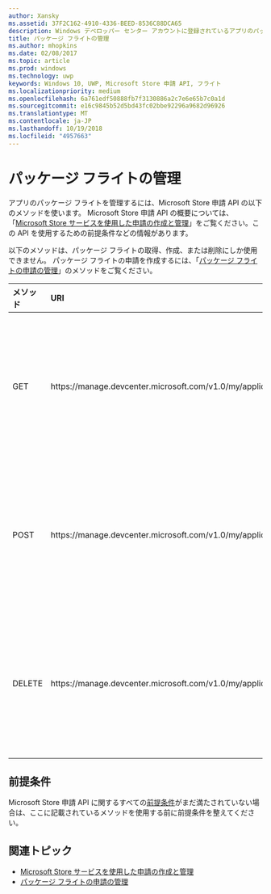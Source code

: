 ```yaml
---
author: Xansky
ms.assetid: 37F2C162-4910-4336-BEED-8536C88DCA65
description: Windows デベロッパー センター アカウントに登録されているアプリのパッケージ フライトを管理するには、Microsoft Store 申請 API の以下のメソッドを使います。
title: パッケージ フライトの管理
ms.author: mhopkins
ms.date: 02/08/2017
ms.topic: article
ms.prod: windows
ms.technology: uwp
keywords: Windows 10, UWP, Microsoft Store 申請 API, フライト
ms.localizationpriority: medium
ms.openlocfilehash: 6a761edf50888fb7f3130886a2c7e6e65b7c0a1d
ms.sourcegitcommit: e16c9845b52d5bd43fc02bbe92296a9682d96926
ms.translationtype: MT
ms.contentlocale: ja-JP
ms.lasthandoff: 10/19/2018
ms.locfileid: "4957663"
---
```

# <a name="manage-package-flights"></a>パッケージ フライトの管理

アプリのパッケージ フライトを管理するには、Microsoft Store 申請 API の以下のメソッドを使います。 Microsoft Store 申請 API の概要については、「[Microsoft Store サービスを使用した申請の作成と管理](create-and-manage-submissions-using-windows-store-services.md)」をご覧ください。この API を使用するための前提条件などの情報があります。

以下のメソッドは、パッケージ フライトの取得、作成、または削除にしか使用できません。 パッケージ フライトの申請を作成するには、「[パッケージ フライトの申請の管理](manage-flight-submissions.md)」のメソッドをご覧ください。

<table>
<colgroup>
<col width="10%" />
<col width="30%" />
<col width="60%" />
</colgroup>
<thead>
<tr class="header">
<th align="left">メソッド</th>
<th align="left">URI</th>
<th align="left">説明</th>
</tr>
</thead>
<tbody>
<tr>
<td align="left">GET</td>
<td align="left">https://manage.devcenter.microsoft.com/v1.0/my/applications/{applicationId}/flights/{flightId}</td>
<td align="left"><a href="get-a-flight.md">パッケージ フライトの取得</a></td>
</tr>
<tr>
<td align="left">POST</td>
<td align="left">https://manage.devcenter.microsoft.com/v1.0/my/applications/{applicationId}/flights</td>
<td align="left"><a href="create-a-flight.md">パッケージ フライトの作成</a></td>
</tr>
<tr>
<td align="left">DELETE</td>
<td align="left">https://manage.devcenter.microsoft.com/v1.0/my/applications/{applicationId}/flights/{flightId}</td>
<td align="left"><a href="delete-a-flight.md">パッケージ フライトの削除</a></td>
</tr>
</tbody>
</table>

## <a name="prerequisites"></a>前提条件

Microsoft Store 申請 API に関するすべての[前提条件](create-and-manage-submissions-using-windows-store-services.md#prerequisites)がまだ満たされていない場合は、ここに記載されているメソッドを使用する前に前提条件を整えてください。

## <a name="related-topics"></a>関連トピック

* [Microsoft Store サービスを使用した申請の作成と管理](create-and-manage-submissions-using-windows-store-services.md)
* [パッケージ フライトの申請の管理](manage-flight-submissions.md)
